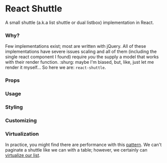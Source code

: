 React Shuttle
=============

A small shuttle (a.k.a list shuttle or dual listbox) implementation in React.

### Why?
Few implementations exist; most are written with jQuery. All of these implementations have severe issues scaling and all of them (including the single react component I found) require _you_ the supply a model that works with their render function. :shurg: maybe I'm biased, but, like, just let me render it myself... So here we are: `react-shuttle`.

### Props

### Usage

### Styling

### Customizing

### Virtualization
In practice, you might find there are performance with this [pattern](https://en.wikipedia.org/wiki/User_experience_design). We can't paginate a shuttle like we can with a table; however, we certainly can [virtualize our list](https://bvaughn.github.io/react-virtualized/#/components/List).
